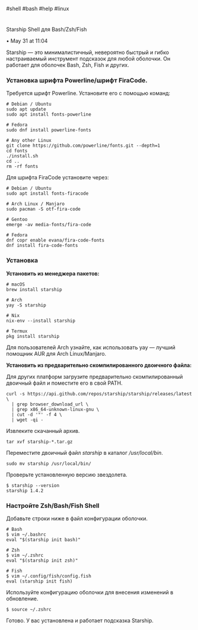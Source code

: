 #shell #bash #help #linux


#   

Starship Shell для Bash/Zsh/Fish

• May 31 at 11:04

Starship — это минималистичный, невероятно быстрый и гибко настраиваемый инструмент подсказок для любой оболочки. Он работает для оболочек Bash, Zsh, Fish и других.

### Установка шрифта Powerline/шрифт FiraCode.

Требуется шрифт Powerline. Установите его с помощью команд:

```
# Debian / Ubuntu
sudo apt update
sudo apt install fonts-powerline

# Fedora
sudo dnf install powerline-fonts

# Any other Linux
git clone https://github.com/powerline/fonts.git --depth=1
cd fonts
./install.sh
cd ..
rm -rf fonts
```

Для шрифта FiraCode установите через:

```
# Debian / Ubuntu
sudo apt install fonts-firacode

# Arch Linux / Manjaro
sudo pacman -S otf-fira-code

# Gentoo
emerge -av media-fonts/fira-code

# Fedora
dnf copr enable evana/fira-code-fonts
dnf install fira-code-fonts
```

### Установка

**Установить из менеджера пакетов:**

```
# macOS
brew install starship

# Arch
yay -S starship

# Nix
nix-env --install starship

# Termux
pkg install starship
```

Для пользователей Arch узнайте, как использовать yay — лучший помощник AUR для Arch Linux/Manjaro.

**Установить из предварительно скомпилированного двоичного файла:**

Для других платформ загрузите предварительно скомпилированный двоичный файл и поместите его в свой PATH.

```
curl -s https://api.github.com/repos/starship/starship/releases/latest \
  | grep browser_download_url \
  | grep x86_64-unknown-linux-gnu \
  | cut -d '"' -f 4 \
  | wget -qi -
```

Извлеките скачанный архив.

```
tar xvf starship-*.tar.gz
```

Переместите двоичный файл _starship_ в каталог _/usr/local/bin_.

```
sudo mv starship /usr/local/bin/
```

Проверьте установленную версию звездолета.

```
$ starship --version
starship 1.4.2
```

### Настройте Zsh/Bash/Fish Shell

Добавьте строки ниже в файл конфигурации оболочки.

```
# Bash
$ vim ~/.bashrc
eval "$(starship init bash)"

# Zsh
$ vim ~/.zshrc
eval "$(starship init zsh)"

# Fish
$ vim ~/.config/fish/config.fish
eval (starship init fish)
```

Используйте конфигурацию оболочки для внесения изменений в обновление.

```
$ source ~/.zshrc
```

Готово. У вас установлена и работает подсказка Starship.